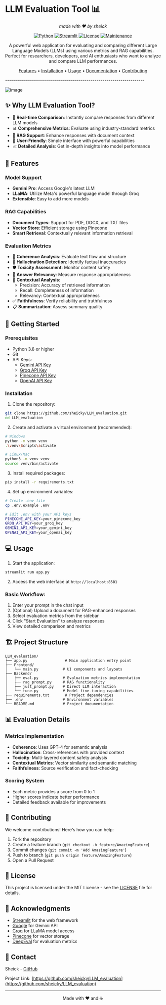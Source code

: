 # LLM Evaluation Tool 📊

<div align="center">

_made with ❤️ by sheick_

[![Python](https://img.shields.io/badge/Python-3.8+-blue.svg)](https://www.python.org/downloads/)
[![Streamlit](https://img.shields.io/badge/Streamlit-1.28+-red.svg)](https://streamlit.io/)
[![License](https://img.shields.io/badge/License-MIT-green.svg)](LICENSE)
[![Maintenance](https://img.shields.io/badge/Maintained%3F-yes-brightgreen.svg)](https://github.com/sheicky/LLM_evaluation/graphs/commit-activity)

A powerful web application for evaluating and comparing different Large Language Models (LLMs) using various metrics and RAG capabilities. Perfect for researchers, developers, and AI enthusiasts who want to analyze and compare LLM performances.

[Features](#features) • [Installation](#installation) • [Usage](#usage) • [Documentation](#documentation) • [Contributing](#contributing)

</div>
----------------------------------------------------------------------


![image](https://github.com/user-attachments/assets/dfb692ce-0a9f-4e8f-bf09-3df75b5b3e2f)


## ✨ Why LLM Evaluation Tool?

- 🔄 **Real-time Comparison**: Instantly compare responses from different LLM models
- 📊 **Comprehensive Metrics**: Evaluate using industry-standard metrics
- 📁 **RAG Support**: Enhance responses with document context
- 🎯 **User-Friendly**: Simple interface with powerful capabilities
- 📈 **Detailed Analysis**: Get in-depth insights into model performance

## 🌟 Features

### Model Support

- **Gemini Pro**: Access Google's latest LLM
- **LLaMA**: Utilize Meta's powerful language model through Groq
- **Extensible**: Easy to add more models

### RAG Capabilities

- **Document Types**: Support for PDF, DOCX, and TXT files
- **Vector Store**: Efficient storage using Pinecone
- **Smart Retrieval**: Contextually relevant information retrieval

### Evaluation Metrics

- 🧠 **Coherence Analysis**: Evaluate text flow and structure
- 🎯 **Hallucination Detection**: Identify factual inaccuracies
- 🛡️ **Toxicity Assessment**: Monitor content safety
- 📝 **Answer Relevancy**: Measure response appropriateness
- 🔄 **Contextual Analysis**:
  - Precision: Accuracy of retrieved information
  - Recall: Completeness of information
  - Relevancy: Contextual appropriateness
- ✅ **Faithfulness**: Verify reliability and truthfulness
- 📋 **Summarization**: Assess summary quality

## 🚀 Getting Started

### Prerequisites

- Python 3.8 or higher
- Git
- API Keys:
  - [Gemini API Key](https://makersuite.google.com/app/apikey)
  - [Groq API Key](https://console.groq.com/)
  - [Pinecone API Key](https://app.pinecone.io/)
  - [OpenAI API Key](https://platform.openai.com/api-keys)

### Installation

1. Clone the repository:

```bash
git clone https://github.com/sheicky/LLM_evaluation.git
cd LLM_evaluation
```

2. Create and activate a virtual environment (recommended):

```bash
# Windows
python -m venv venv
.\venv\Scripts\activate

# Linux/Mac
python3 -m venv venv
source venv/bin/activate
```

3. Install required packages:

```bash
pip install -r requirements.txt
```

4. Set up environment variables:

```bash
# Create .env file
cp .env.example .env

# Edit .env with your API keys
PINECONE_API_KEY=your_pinecone_key
GROQ_API_KEY=your_groq_key
GEMINI_API_KEY=your_gemini_key
OPENAI_API_KEY=your_openai_key
```

## 💻 Usage

1. Start the application:

```bash
streamlit run app.py
```

2. Access the web interface at `http://localhost:8501`

### Basic Workflow:

1. Enter your prompt in the chat input
2. (Optional) Upload a document for RAG-enhanced responses
3. Select evaluation metrics from the sidebar
4. Click "Start Evaluation" to analyze responses
5. View detailed comparison and metrics

## 🏗️ Project Structure

```
LLM_evaluation/
├── app.py                 # Main application entry point
├── Frontend/
│   └── main.py           # UI components and layouts
├── Backend/
│   ├── eval.py           # Evaluation metrics implementation
│   ├── rag_prompt.py     # RAG functionality
│   ├── just_prompt.py    # Direct LLM interaction
│   └── tune.py           # Model fine-tuning capabilities
├── requirements.txt       # Project dependencies
├── .env                  # Environment variables
└── README.md             # Project documentation
```

## 📊 Evaluation Details

### Metrics Implementation

- **Coherence**: Uses GPT-4 for semantic analysis
- **Hallucination**: Cross-references with provided context
- **Toxicity**: Multi-layered content safety analysis
- **Contextual Metrics**: Vector similarity and semantic matching
- **Faithfulness**: Source verification and fact-checking

### Scoring System

- Each metric provides a score from 0 to 1
- Higher scores indicate better performance
- Detailed feedback available for improvements

## 🤝 Contributing

We welcome contributions! Here's how you can help:

1. Fork the repository
2. Create a feature branch (`git checkout -b feature/AmazingFeature`)
3. Commit changes (`git commit -m 'Add AmazingFeature'`)
4. Push to branch (`git push origin feature/AmazingFeature`)
5. Open a Pull Request

## 📝 License

This project is licensed under the MIT License - see the [LICENSE](LICENSE) file for details.

## 🙏 Acknowledgments

- [Streamlit](https://streamlit.io/) for the web framework
- [Google](https://deepmind.google/technologies/gemini/) for Gemini API
- [Groq](https://groq.com/) for LLaMA model access
- [Pinecone](https://www.pinecone.io/) for vector storage
- [DeepEval](https://github.com/confident-ai/deepeval) for evaluation metrics

## 📧 Contact

Sheick - [GitHub](https://github.com/sheicky)

Project Link: [https://github.com/sheicky/LLM_evaluation](https://github.com/sheicky/LLM_evaluation)

---

<div align="center">
Made with ❤️ and ☕
</div>
